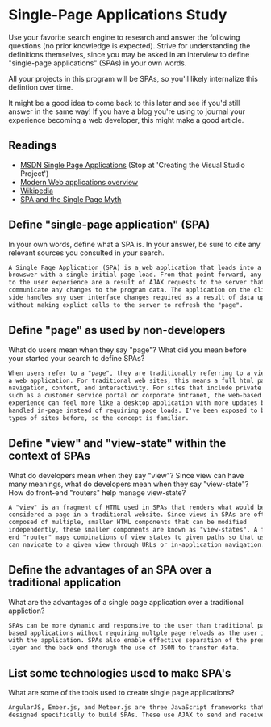 # Single-Page Applications Study

Use your favorite search engine to research and answer the following questions
(no prior knowledge is expected). Strive for understanding the definitions
themselves, since you may be asked in an interview to define "single-page
applications" (SPAs) in your own words.

All your projects in this program will be SPAs, so you'll likely internalize
this defintion over time.

It might be a good idea to come back to this later and see if you'd still answer
in the same way! If you have a blog you're using to journal your experience
becoming a web developer, this might make a good article.

## Readings

-   [MSDN Single Page Applications](https://msdn.microsoft.com/en-us/magazine/dn463786.aspx) (Stop at 'Creating the Visual Studio Project')
-   [Modern Web applications overview](http://singlepageappbook.com/goal.html)
-   [Wikipedia](https://en.wikipedia.org/wiki/Single-page_application)
-   [SPA and the Single Page Myth](https://johnpapa.net/pageinspa/)

## Define "single-page application" (SPA)

In your own words, define what a SPA is. In your answer, be sure to cite any
relevant sources you consulted in your search.

```md
A Single Page Application (SPA) is a web application that loads into a client
browswer with a single initial page load. From that point forward, any updates
to the user experience are a result of AJAX requests to the server that
communicate any changes to the program data. The application on the client
side handles any user interface changes required as a result of data updates
without making explict calls to the server to refresh the "page".
```

## Define "page" as used by non-developers

What do users mean when they say "page"? What did you mean before your started
your search to define SPAs?

```md
When users refer to a "page", they are traditionally referring to a view into
a web application. For traditional web sites, this means a full html page with
navigation, content, and interactivity. For sites that include private data,
such as a customer service portal or corporate intranet, the web-based
experience can feel more like a desktop application with more updates being
handled in-page instead of requiring page loads. I've been exposed to both
types of sites before, so the concept is familiar.
```

## Define "view" and "view-state" within the context of SPAs

What do developers mean when they say "view"? Since view can have many meanings,
what do developers mean when they say "view-state"? How do front-end "routers"
help manage view-state?

```md
A "view" is an fragment of HTML used in SPAs that renders what would be
considered a page in a traditional website. Since views in SPAs are often
composed of multiple, smaller HTML components that can be modified
independently, these smaller components are known as "view-states". A front
end "router" maps combinations of view states to given paths so that users
can navigate to a given view through URLs or in-application navigation.
```

## Define the advantages of an SPA over a traditional application

What are the advantages of a single page application over a traditional appliction?

```md
SPAs can be more dynamic and responsive to the user than traditional page-
based applications without requiring multple page reloads as the user interacts
with the application. SPAs also enable effective separation of the presentation
layer and the back end thorugh the use of JSON to transfer data.
```

## List some technologies used to make SPA's

What are some of the tools used to create single page applications?

```md
AngularJS, Ember.js, and Meteor.js are three JavaScript frameworks that are
designed specifically to build SPAs. These use AJAX to send and receive JSON between the client and server. 
```
